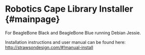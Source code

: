 Robotics Cape Library Installer                   {#mainpage}
===============================

For BeagleBone Black and BeagleBone Blue running Debian Jessie.

Installation instructions and user manual can be found here:
http://strawsondesign.com/#!manual-install






